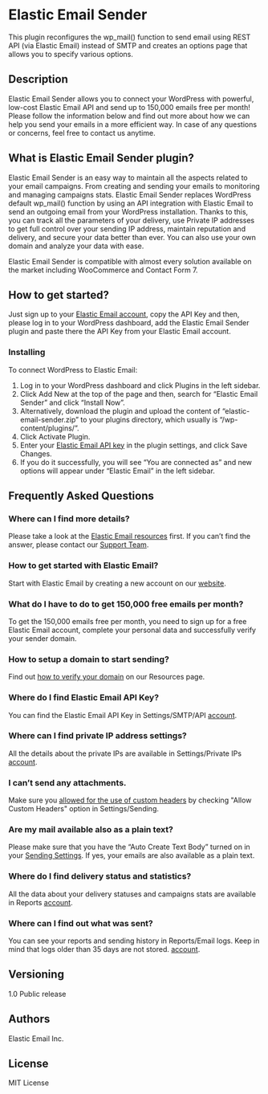 # Elastic Email Sender

This plugin reconfigures the wp_mail() function to send email using REST API (via Elastic Email) instead of SMTP and creates an options page that allows you to specify various options.

## Description 

Elastic Email Sender allows you to connect your WordPress with powerful, low-cost Elastic Email API and send up to 150,000 emails free per month!
Please follow the information below and find out more about how we can help you send your emails in a more efficient way.
In case of any questions or concerns, feel free to contact us anytime.

## What is Elastic Email Sender plugin?

Elastic Email Sender is an easy way to maintain all the aspects related to your email campaigns. From creating and sending your emails to monitoring and managing campaigns stats.
Elastic Email Sender replaces WordPress default wp_mail() function by using an API integration with Elastic Email to send an outgoing email from your WordPress installation.
Thanks to this, you can track all the parameters of your delivery, use Private IP addresses to get full control over your sending IP address, maintain reputation and delivery, and secure your data better than ever. You can also use your own domain and analyze your data with ease.

Elastic Email Sender is compatible with almost every solution available on the market including WooCommerce and Contact Form 7.

## How to get started?

Just sign up to your [Elastic Email account](https://elasticemail.com/account/#/settings/apiconfiguration), copy the API Key and then, please log in to your WordPress dashboard, add the Elastic Email Sender plugin and paste there the API Key from your Elastic Email account.


### Installing

To connect WordPress to Elastic Email:
1. Log in to your WordPress dashboard and click Plugins in the left sidebar.
2. Click Add New at the top of the page and then, search for “Elastic Email Sender” and click “Install Now”.
3. Alternatively, download the plugin and upload the content of “elastic-email-sender.zip” to your plugins directory, which usually is “/wp-content/plugins/”.
4. Click Activate Plugin.
5. Enter your [Elastic Email API key](https://elasticemail.com/account/#/settings/apiconfiguration) in the plugin settings, and click Save Changes.
6. If you do it successfully, you will see “You are connected as” and new options will appear under “Elastic Email” in the left sidebar.

## Frequently Asked Questions

### Where can I find more details?
Please take a look at the [Elastic Email resources](https://elasticemail.com/support/) first.
If you can’t find the answer, please contact our [Support Team](http://support.elasticemail.com/discussion/new).

### How to get started with Elastic Email?
Start with Elastic Email by creating a new account on our [website](https://elasticemail.com/).

### What do I have to do to get 150,000 free emails per month?
To get the 150,000 emails free per month, you need to sign up for a free Elastic Email account, complete your personal data and successfully verify your sender domain.

### How to setup a domain to start sending? 
Find out [how to verify your domain](https://elasticemail.com/support/user-interface/settings/your-domain/) on our Resources page.

### Where do I find Elastic Email API Key?
You can find the Elastic Email API Key in Settings/SMTP/API [account](https://elasticemail.com/account/#/settings/apiconfiguration).

### Where can I find private IP address settings?
All the details about the private IPs are available in Settings/Private IPs [account](https://elasticemail.com/account/#/settings/privateips).

### I can’t send any attachments.
Make sure you [allowed for the use of custom headers](https://elasticemail.com/account/#/settings/sending) by checking "Allow Custom Headers" option in Settings/Sending.

### Are my mail available also as a plain text?
Please make sure that you have the “Auto Create Text Body” turned on in your [Sending Settings](https://elasticemail.com/account/#/settings/sending). If yes, your emails are also available as a plain text.

### Where do I find delivery status and statistics?
All the data about your delivery statuses and campaigns stats are available in Reports [account](https://elasticemail.com/account/#/reports).

### Where can I find out what was sent?
You can see your reports and sending history in Reports/Email logs. Keep in mind that logs older than 35 days are not stored. [account](https://elasticemail.com/account/#/reports/emails).

## Versioning
1.0 Public release

## Authors
Elastic Email Inc.

## License
MIT License